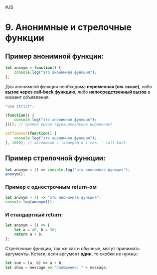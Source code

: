 #JS

# 9. Анонимные и стрелочные функции

## Пример анонимной функции:

```javascript
let anonym = function() {
    console.log("это анонимная функция");
};
```

Для анонимной функции необходима **переменная (см. выше)**, либо **вызов через call-back функцию**, либо **непосредственный вызов** в момент объявления.

```javascript
"use strict";

(function() {
    console.log("это анонимная функция");
})(); // прямой вызов (функциональное выражение)

setTimeout(function() {
    console.log("это анонимная функция");
}, 1000); // автовызов с таймером в 1 сек. - call-back
```

## Пример стрелочной функции:

```javascript
let anonym = () => console.log("это анонимная функция");
anonym();
```

### Пример с однострочным return-ом

```javascript
let anonym = () => "это анонимная функция";
console.log(anonym());
```

### И стандартный return:

```javascript
let anonym = () => {
    let a = 48, b = 30;
    return a + b;
};
```

Стрелочные функции, так же как и обычные, могут принимать аргументы. Кстати, если аргумент **один**, то скобки не нужны:

```javascript
let sum = (a, b) => a + b;
let show = message => "Сообщение: " + message;
```
